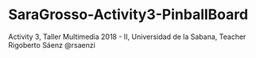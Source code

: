 # SaraGrosso-Activity3-PinballBoard
Activity 3, Taller Multimedia 2018 - II, Universidad de la Sabana, Teacher Rigoberto Sáenz @rsaenzi
